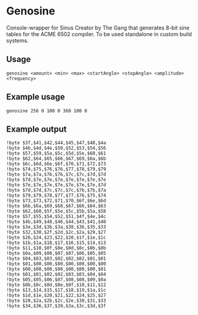 # Genosine
Console-wrapper for Sinus Creator by The Gang that generates 8-bit sine tables for the ACME 6502 compiler. To be used standalone in custom build systems.

## Usage
`genosine <amount> <min> <max> <startAngle> <stopAngle> <amplitude> <frequency>`

## Example usage
`genosine 256 0 100 0 360 100 0`

## Example output
~~~
!byte $3f,$41,$42,$44,$45,$47,$48,$4a
!byte $4b,$4d,$4e,$50,$52,$53,$54,$56
!byte $57,$59,$5a,$5c,$5d,$5e,$60,$61
!byte $62,$64,$65,$66,$67,$69,$6a,$6b
!byte $6c,$6d,$6e,$6f,$70,$71,$72,$73
!byte $74,$75,$76,$76,$77,$78,$79,$79
!byte $7a,$7a,$7b,$7b,$7c,$7c,$7d,$7d
!byte $7d,$7e,$7e,$7e,$7e,$7e,$7e,$7e
!byte $7e,$7e,$7e,$7e,$7e,$7e,$7e,$7d
!byte $7d,$7d,$7c,$7c,$7c,$7b,$7b,$7a
!byte $79,$79,$78,$77,$77,$76,$75,$74
!byte $73,$73,$72,$71,$70,$6f,$6e,$6d
!byte $6b,$6a,$69,$68,$67,$66,$64,$63
!byte $62,$60,$5f,$5e,$5c,$5b,$5a,$58
!byte $57,$55,$54,$52,$51,$4f,$4e,$4c
!byte $4b,$49,$48,$46,$44,$43,$41,$40
!byte $3e,$3d,$3b,$3a,$38,$36,$35,$33
!byte $32,$30,$2f,$2d,$2c,$2a,$29,$27
!byte $26,$24,$23,$22,$20,$1f,$1e,$1c
!byte $1b,$1a,$18,$17,$16,$15,$14,$13
!byte $11,$10,$0f,$0e,$0d,$0c,$0b,$0b
!byte $0a,$09,$08,$07,$07,$06,$05,$05
!byte $04,$03,$03,$02,$02,$02,$01,$01
!byte $01,$00,$00,$00,$00,$00,$00,$00
!byte $00,$00,$00,$00,$00,$00,$00,$01
!byte $01,$01,$02,$02,$03,$03,$04,$04
!byte $05,$05,$06,$07,$08,$08,$09,$0a
!byte $0b,$0c,$0d,$0e,$0f,$10,$11,$12
!byte $13,$14,$15,$17,$18,$19,$1a,$1c
!byte $1d,$1e,$20,$21,$22,$24,$25,$27
!byte $28,$2a,$2b,$2c,$2e,$30,$31,$33
!byte $34,$36,$37,$39,$3a,$3c,$3d,$3f
~~~
